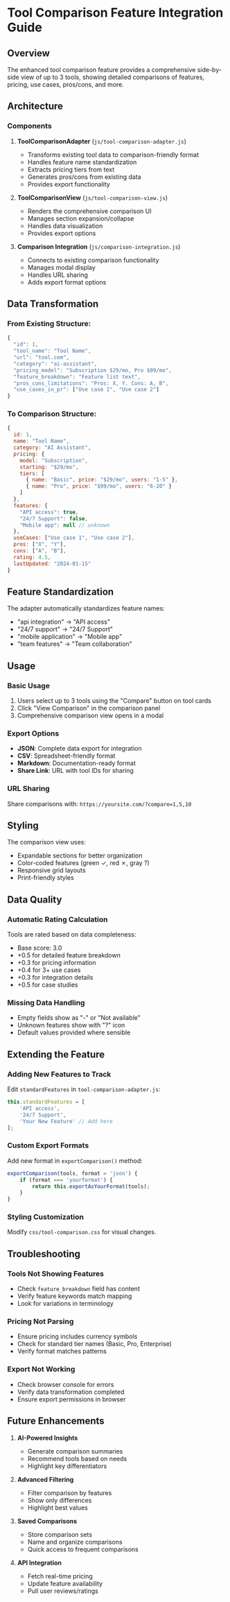 # Tool Comparison Feature Integration Guide

## Overview
The enhanced tool comparison feature provides a comprehensive side-by-side view of up to 3 tools, showing detailed comparisons of features, pricing, use cases, pros/cons, and more.

## Architecture

### Components
1. **ToolComparisonAdapter** (`js/tool-comparison-adapter.js`)
   - Transforms existing tool data to comparison-friendly format
   - Handles feature name standardization
   - Extracts pricing tiers from text
   - Generates pros/cons from existing data
   - Provides export functionality

2. **ToolComparisonView** (`js/tool-comparison-view.js`)
   - Renders the comprehensive comparison UI
   - Manages section expansion/collapse
   - Handles data visualization
   - Provides export options

3. **Comparison Integration** (`js/comparison-integration.js`)
   - Connects to existing comparison functionality
   - Manages modal display
   - Handles URL sharing
   - Adds export format options

## Data Transformation

### From Existing Structure:
```javascript
{
  "id": 1,
  "tool_name": "Tool Name",
  "url": "tool.com",
  "category": "ai-assistant",
  "pricing_model": "Subscription $29/mo, Pro $99/mo",
  "feature_breakdown": "Feature list text",
  "pros_cons_limitations": "Pros: X, Y. Cons: A, B",
  "use_cases_in_pr": ["Use case 1", "Use case 2"]
}
```

### To Comparison Structure:
```javascript
{
  id: 1,
  name: "Tool Name",
  category: "AI Assistant",
  pricing: {
    model: "Subscription",
    starting: "$29/mo",
    tiers: [
      { name: "Basic", price: "$29/mo", users: "1-5" },
      { name: "Pro", price: "$99/mo", users: "6-20" }
    ]
  },
  features: {
    "API access": true,
    "24/7 Support": false,
    "Mobile app": null // unknown
  },
  useCases: ["Use case 1", "Use case 2"],
  pros: ["X", "Y"],
  cons: ["A", "B"],
  rating: 4.5,
  lastUpdated: "2024-01-15"
}
```

## Feature Standardization

The adapter automatically standardizes feature names:
- "api integration" → "API access"
- "24/7 support" → "24/7 Support"
- "mobile application" → "Mobile app"
- "team features" → "Team collaboration"

## Usage

### Basic Usage
1. Users select up to 3 tools using the "Compare" button on tool cards
2. Click "View Comparison" in the comparison panel
3. Comprehensive comparison view opens in a modal

### Export Options
- **JSON**: Complete data export for integration
- **CSV**: Spreadsheet-friendly format
- **Markdown**: Documentation-ready format
- **Share Link**: URL with tool IDs for sharing

### URL Sharing
Share comparisons with: `https://yoursite.com/?compare=1,5,10`

## Styling

The comparison view uses:
- Expandable sections for better organization
- Color-coded features (green ✓, red ✗, gray ?)
- Responsive grid layouts
- Print-friendly styles

## Data Quality

### Automatic Rating Calculation
Tools are rated based on data completeness:
- Base score: 3.0
- +0.5 for detailed feature breakdown
- +0.3 for pricing information
- +0.4 for 3+ use cases
- +0.3 for integration details
- +0.5 for case studies

### Missing Data Handling
- Empty fields show as "-" or "Not available"
- Unknown features show with "?" icon
- Default values provided where sensible

## Extending the Feature

### Adding New Features to Track
Edit `standardFeatures` in `tool-comparison-adapter.js`:
```javascript
this.standardFeatures = [
    'API access',
    '24/7 Support',
    'Your New Feature' // Add here
];
```

### Custom Export Formats
Add new format in `exportComparison()` method:
```javascript
exportComparison(tools, format = 'json') {
    if (format === 'yourformat') {
        return this.exportAsYourFormat(tools);
    }
}
```

### Styling Customization
Modify `css/tool-comparison.css` for visual changes.

## Troubleshooting

### Tools Not Showing Features
- Check `feature_breakdown` field has content
- Verify feature keywords match mapping
- Look for variations in terminology

### Pricing Not Parsing
- Ensure pricing includes currency symbols
- Check for standard tier names (Basic, Pro, Enterprise)
- Verify format matches patterns

### Export Not Working
- Check browser console for errors
- Verify data transformation completed
- Ensure export permissions in browser

## Future Enhancements

1. **AI-Powered Insights**
   - Generate comparison summaries
   - Recommend tools based on needs
   - Highlight key differentiators

2. **Advanced Filtering**
   - Filter comparison by features
   - Show only differences
   - Highlight best values

3. **Saved Comparisons**
   - Store comparison sets
   - Name and organize comparisons
   - Quick access to frequent comparisons

4. **API Integration**
   - Fetch real-time pricing
   - Update feature availability
   - Pull user reviews/ratings